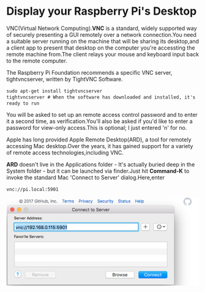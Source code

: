 # Display your Raspberry Pi's Desktop
VNC(Virtual Network Computing).**VNC** is a standard, widely supported way of securely presenting a GUI remotely over a network connection.You need a suitable server running on the machine that will be sharing its desktop,and a client app to present that desktop on the computer you're accessting the remote machine from.The client relays your mouse and keyboard input back to the remote computer.

The Raspberry Pi Foundation recommends a specific VNC server, tightvncserver, written by TightVNC Software.
```
sudo apt-get install tightvncserver
tightvncserver # When the software has downloaded and installed, it's ready to run
```

You will be asked to set up an remote access control password and to enter it a second time, as verification.You'll also be asked if you'd like to enter a password for view-only access.This is optional; I just entered 'n' for no.

Apple has long provided Apple Remote Desktop(ARD), a tool for remotely accessing Mac desktop.Over the years, it has gained support for a variety of remote access technologies,including VNC.

**ARD** doesn't live in the Applications folder - It's actually buried deep in the System folder - but it can be launched via finder.Just hit **Command-K** to invoke the standard Mac 'Connect to Server' dialog.Here,enter
```
vnc://pi.local:5901
```
![Apple Remote Desktop](../img/Screenshot-2017-06-08-09.12.26.png)

